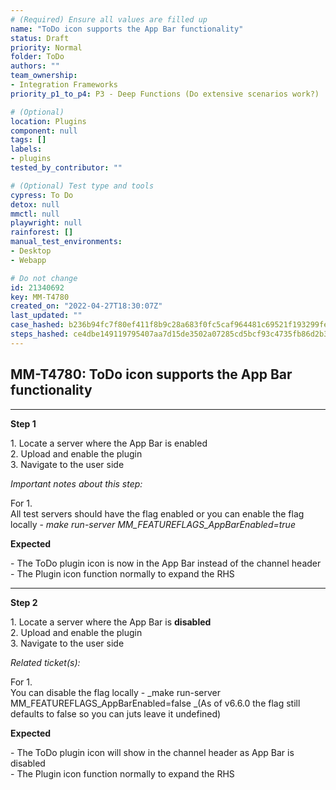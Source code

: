 ```yaml
---
# (Required) Ensure all values are filled up
name: "ToDo icon supports the App Bar functionality"
status: Draft
priority: Normal
folder: ToDo
authors: ""
team_ownership:
- Integration Frameworks
priority_p1_to_p4: P3 - Deep Functions (Do extensive scenarios work?)

# (Optional)
location: Plugins
component: null
tags: []
labels:
- plugins
tested_by_contributor: ""

# (Optional) Test type and tools
cypress: To Do
detox: null
mmctl: null
playwright: null
rainforest: []
manual_test_environments:
- Desktop
- Webapp

# Do not change
id: 21340692
key: MM-T4780
created_on: "2022-04-27T18:30:07Z"
last_updated: ""
case_hashed: b236b94fc7f80ef411f8b9c28a683f0fc5caf964481c69521f193299fec8f0a3c360615b688586b91cb215bb22bd1371
steps_hashed: ce4dbe149119795407aa7d15de3502a07285cd5bcf93c4735fb86d2b3cd0463f65ad5a1b7f82ec3883f380ba7c61c7a7
---
```


<!-- (Auto-generated) Based on frontmatter's "key" and "name" -->

## MM-T4780: ToDo icon supports the App Bar functionality

---

**Step 1**

1\. Locate a server where the App Bar is enabled\
2\. Upload and enable the plugin\
3\. Navigate to the user side

_Important notes about this step:_

For 1.\
All test servers should have the flag enabled or you can enable the flag locally - _make run-server MM\_FEATUREFLAGS\_AppBarEnabled=true_

**Expected**

\- The ToDo plugin icon is now in the App Bar instead of the channel header\
\- The Plugin icon function normally to expand the RHS

---

**Step 2**

1\. Locate a server where the App Bar is **disabled**\
2\. Upload and enable the plugin\
3\. Navigate to the user side

_Related ticket(s):_

For 1.\
You can disable the flag locally - \_make run-server MM\_FEATUREFLAGS\_AppBarEnabled=false \_(As of v6.6.0 the flag still defaults to false so you can juts leave it undefined)

**Expected**

\- The ToDo plugin icon will show in the channel header as App Bar is disabled\
\- The Plugin icon function normally to expand the RHS
